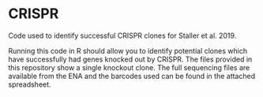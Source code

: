 # CRISPR
Code used to identify successful CRISPR clones for Staller et al. 2019.

Running this code in R should allow you to identify potential clones which have successfully had genes knocked out by CRISPR.
The files provided in this repository show a single knockout clone.
The full sequencing files are available from the ENA and the barcodes used can be found in the attached spreadsheet.
